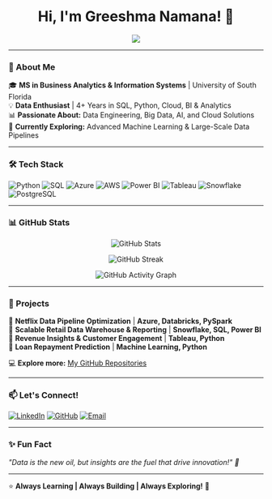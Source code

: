 <h1 align="center">Hi, I'm Greeshma Namana! 👋</h1>

<p align="center">
  <img src="https://readme-typing-svg.herokuapp.com?font=Fira+Code&size=22&pause=1000&color=F7B42C&center=true&vCenter=true&width=600&lines=Data+Professional+%7C+Cloud+%7C+BI+%7C+SQL;Passionate+About+Data+Engineering+%26+Machine+Learning;Transforming+Data+Into+Insights+%7C+AWS+%7C+Azure" />
</p>

---

### **🔹 About Me**
🎓 **MS in Business Analytics & Information Systems** | University of South Florida  
💡 **Data Enthusiast** | 4+ Years in SQL, Python, Cloud, BI & Analytics  
📊 **Passionate About:** Data Engineering, Big Data, AI, and Cloud Solutions  
🚀 **Currently Exploring:** Advanced Machine Learning & Large-Scale Data Pipelines  

---

### **🛠️ Tech Stack**
![Python](https://img.shields.io/badge/Python-3776AB?style=for-the-badge&logo=python&logoColor=white)
![SQL](https://img.shields.io/badge/SQL-4479A1?style=for-the-badge&logo=postgresql&logoColor=white)
![Azure](https://img.shields.io/badge/Azure-0089D6?style=for-the-badge&logo=microsoft-azure&logoColor=white)
![AWS](https://img.shields.io/badge/AWS-232F3E?style=for-the-badge&logo=amazon-aws&logoColor=white)
![Power BI](https://img.shields.io/badge/Power%20BI-F2C811?style=for-the-badge&logo=power-bi&logoColor=black)
![Tableau](https://img.shields.io/badge/Tableau-E97627?style=for-the-badge&logo=tableau&logoColor=white)
![Snowflake](https://img.shields.io/badge/Snowflake-29B5E8?style=for-the-badge&logo=snowflake&logoColor=white)
![PostgreSQL](https://img.shields.io/badge/PostgreSQL-316192?style=for-the-badge&logo=postgresql&logoColor=white)

---

### **📊 GitHub Stats**
<p align="center">
  <img src="https://github-readme-stats.vercel.app/api?username=YOUR_GITHUB_USERNAME&show_icons=true&theme=radical" alt="GitHub Stats" />
</p>

<p align="center">
  <img src="https://github-readme-streak-stats.herokuapp.com/?user=YOUR_GITHUB_USERNAME&theme=tokyonight" alt="GitHub Streak" />
</p>

<p align="center">
  <img src="https://github-readme-activity-graph.vercel.app/graph?username=YOUR_GITHUB_USERNAME&theme=react-dark" alt="GitHub Activity Graph" />
</p>

---

### **🚀 Projects**
🔹 **Netflix Data Pipeline Optimization** | **Azure, Databricks, PySpark**  
🔹 **Scalable Retail Data Warehouse & Reporting** | **Snowflake, SQL, Power BI**  
🔹 **Revenue Insights & Customer Engagement** | **Tableau, Python**  
🔹 **Loan Repayment Prediction** | **Machine Learning, Python**  

💻 **Explore more:** [My GitHub Repositories](https://github.com/YOUR_GITHUB_USERNAME?tab=repositories)

---

### **📫 Let's Connect!**
[![LinkedIn](https://img.shields.io/badge/LinkedIn-GreeshmaNamana-blue?style=for-the-badge&logo=linkedin)](https://www.linkedin.com/in/YOUR_LINKEDIN_PROFILE)
[![GitHub](https://img.shields.io/badge/GitHub-GreeshmaNamana-black?style=for-the-badge&logo=github)](https://github.com/YOUR_GITHUB_USERNAME)
[![Email](https://img.shields.io/badge/Email-Greeshma008.namana%40gmail.com-red?style=for-the-badge&logo=gmail)](mailto:greeshma008.namana@gmail.com)

---

### **✨ Fun Fact**
_"Data is the new oil, but insights are the fuel that drive innovation!" 🚀_  

---

⭐ **Always Learning | Always Building | Always Exploring!** 🌟
